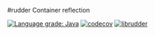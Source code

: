 #rudder
Container reflection

[![Language grade: Java](https://img.shields.io/lgtm/grade/java/g/librudder/rudder.svg?logo=lgtm&logoWidth=18)](https://lgtm.com/projects/g/librudder/rudder/context:java)
[![codecov](https://codecov.io/gh/librudder/rudder/branch/master/graph/badge.svg)](https://codecov.io/gh/librudder/rudder)
[![librudder](https://circleci.com/gh/librudder/rudder.svg?style=svg)](https://circleci.com/gh/librudder/rudder)
